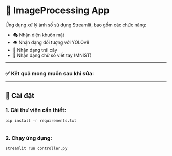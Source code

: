 # 🧠 ImageProcessing App

Ứng dụng xử lý ảnh số sử dụng Streamlit, bao gồm các chức năng:
- 🎭 Nhận diện khuôn mặt
- 👁️ Nhận dạng đối tượng với YOLOv8
- 🍎 Nhận dạng trái cây
- 🔢 Nhận dạng chữ số viết tay (MNIST)

---

### ✅ Kết quả mong muốn sau khi sửa:

---

## 🚀 Cài đặt

### 1. Cài thư viện cần thiết:
```
pip install -r requirements.txt


```
### 2. Chạy ứng dụng:
```
streamlit run controller.py

```








